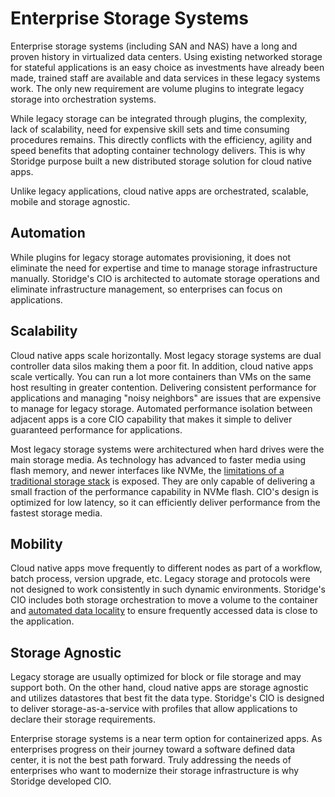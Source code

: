 # Enterprise Storage Systems

Enterprise storage systems (including SAN and NAS) have a long and proven history in virtualized data centers. Using existing networked storage for stateful applications is an easy choice as investments have already been made, trained staff are available and data services in these legacy systems work. The only new requirement are volume plugins to integrate legacy storage into orchestration systems. 

While legacy storage can be integrated through plugins, the complexity, lack of scalability, need for expensive skill sets and time consuming procedures remains. This directly conflicts with the efficiency, agility and speed benefits that adopting container technology delivers. This is why Storidge purpose built a new distributed storage solution for cloud native apps.

Unlike legacy applications, cloud native apps are orchestrated, scalable, mobile and storage agnostic. 

## Automation

While plugins for legacy storage automates provisioning, it does not eliminate the need for expertise and time to manage storage infrastructure manually. Storidge's CIO is architected to automate storage operations and eliminate infrastructure management, so enterprises can focus on applications. 

## Scalability

Cloud native apps scale horizontally. Most legacy storage systems are dual controller data silos making them a poor fit. In addition, cloud native apps scale vertically. You can run a lot more containers than VMs on the same host resulting in greater contention. Delivering consistent performance for applications and managing "noisy neighbors" are issues that are expensive to manage for legacy storage. Automated performance isolation between adjacent apps is a core CIO capability that makes it simple to deliver guaranteed performance for applications.

Most legacy storage systems were architectured when hard drives were the main storage media. As technology has advanced to faster media using flash memory, and newer interfaces like NVMe, the [limitations of a traditional storage stack](https://searchstorage.techtarget.com/opinion/Understanding-the-NVMe-performance-problem) is exposed. They are only capable of delivering a small fraction of the performance capability in NVMe flash. CIO's design is optimized for low latency, so it can efficiently deliver performance from the fastest storage media. 

## Mobility

Cloud native apps move frequently to different nodes as part of a workflow, batch process, version upgrade, etc. Legacy storage and protocols were not designed to work consistently in such dynamic environments. Storidge's CIO includes both storage orchestration to move a volume to the container and [automated data locality](https://storidge.com/blog/effortless-data-locality-with-storidge/) to ensure frequently accessed data is close to the application. 

## Storage Agnostic

Legacy storage are usually optimized for block or file storage and may support both. On the other hand, cloud native apps are storage agnostic and utilizes datastores that best fit the data type. Storidge's CIO is designed to deliver storage-as-a-service with profiles that allow applications to declare their storage requirements. 

Enterprise storage systems is a near term option for containerized apps. As enterprises progress on their journey toward a software defined data center, it is not the best path forward. Truly addressing the needs of enterprises who want to modernize their storage infrastructure is why Storidge developed CIO.

